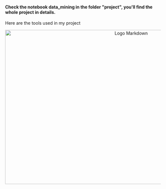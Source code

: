 #### Check the notebook data_mining in the folder "project", you'll find the whole project in details.
Here are the tools used in my project
<div style="text-align:center;">
<img src="map.jpg" alt="Logo Markdown" width="800" height="500">
</div>
